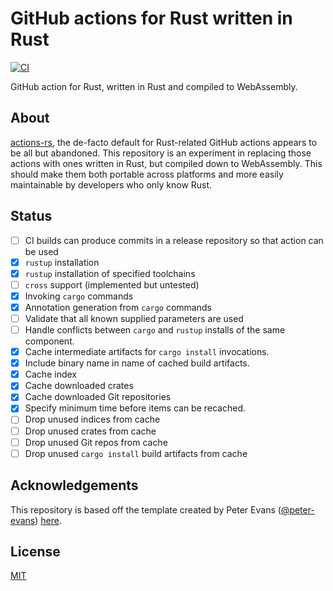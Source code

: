 # GitHub actions for Rust written in Rust
[![CI](https://github.com/FrancisRussell/github-rust-actions/workflows/CI/badge.svg)](https://github.com/FrancisRussell/github-rust-actions/actions?query=workflow%3ACI)

GitHub action for Rust, written in Rust and compiled to WebAssembly.

## About

[actions-rs](https://github.com/actions-rs), the de-facto default for
Rust-related GitHub actions appears to be all but abandoned. This repository is
an experiment in replacing those actions with ones written in Rust, but
compiled down to WebAssembly. This should make them both portable across
platforms and more easily maintainable by developers who only know Rust.

## Status

- [ ] CI builds can produce commits in a release repository so that action can be used
- [x] `rustup` installation
- [x] `rustup` installation of specified toolchains
- [ ] `cross` support (implemented but untested)
- [x] Invoking `cargo` commands
- [x] Annotation generation from `cargo` commands
- [ ] Validate that all known supplied parameters are used
- [ ] Handle conflicts between `cargo` and `rustup` installs of the same component.
- [x] Cache intermediate artifacts for `cargo install` invocations.
- [x] Include binary name in name of cached build artifacts.
- [x] Cache index
- [x] Cache downloaded crates
- [x] Cache downloaded Git repositories
- [x] Specify minimum time before items can be recached.
- [ ] Drop unused indices from cache
- [ ] Drop unused crates from cache
- [ ] Drop unused Git repos from cache
- [ ] Drop unused `cargo install` build artifacts from cache

## Acknowledgements

This repository is based off the template created by Peter Evans
([@peter-evans](https://github.com/peter-evans))
[here](https://github.com/peter-evans/rust-wasm-action).

## License

[MIT](LICENSE)
